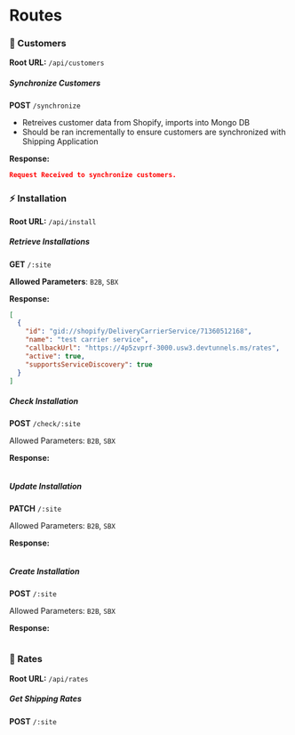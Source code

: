 # Routes

### 👥 Customers

**Root URL:** `/api/customers`

##### **Synchronize Customers**

**POST** `/synchronize`

- Retreives customer data from Shopify, imports into Mongo DB
- Should be ran incrementally to ensure customers are synchronized with Shipping Application

**Response:**

```json
Request Received to synchronize customers.
```

### ⚡ Installation

**Root URL:** `/api/install`

##### **Retrieve Installations**

**GET** `/:site`

**Allowed Parameters**: `B2B`, `SBX`

**Response:**

```json
[
  {
    "id": "gid://shopify/DeliveryCarrierService/71360512168",
    "name": "test carrier service",
    "callbackUrl": "https://4p5zvprf-3000.usw3.devtunnels.ms/rates",
    "active": true,
    "supportsServiceDiscovery": true
  }
]
```

##### **Check Installation**

**POST** `/check/:site`

Allowed Parameters: `B2B`, `SBX`

**Response:**

```json

```

##### **Update Installation**

**PATCH** `/:site`

Allowed Parameters: `B2B`, `SBX`

**Response:**

```json

```

##### **Create Installation**

**POST** `/:site`

Allowed Parameters: `B2B`, `SBX`

**Response:**

```json

```

### 🚚 Rates

**Root URL:** `/api/rates`

##### **Get Shipping Rates**

**POST** `/:site`
